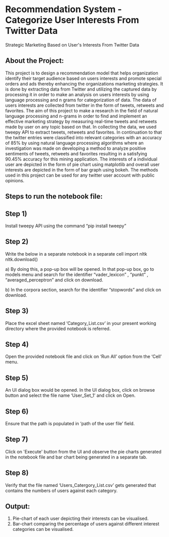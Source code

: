 # Recommendation System - Categorize User Interests From Twitter Data
Strategic Marketing Based on User's Interests From Twitter Data

About the Project:
------------------------

This project is to design a recommendation model that helps organization identify their target audience based on users interests and promote special orders and ads thereby enhancing the organizations marketing strategies. It is done by extracting data from Twitter and utilizing the captured data by processing it in order to make an analysis on users interests by using language processing and n grams for categorization of data. The data of users interests are collected from twitter in the form of tweets, retweets and favorites. The
aim of this project to make a research in the field of natural language processing and n-grams in order to find and implement an
effective marketing strategy by measuring real-time tweets and retweets made by user on any topic based on that. In collecting the data, we used tweepy API to extract tweets, retweets and favorites. In continuation to that the twitter entries were classified into relevant categories with an accuracy of 85% by using natural language processing algorithms where an investigation was made on developing a method to analyze positive sentiments of tweets, retweets and favorites resulting in a satisfying 90.45% accuracy for this mining application. The interests of a individual user are depicted in the form of pie chart using matplotlib and overall user interests are depicted in the form of bar graph using bokeh. The methods used in this project can be used for any twitter user account with public opinions.

Steps to run the notebook file:
-----------------------------------
Step 1) 
--------
Install tweepy API using the command “pip install tweepy”

Step 2) 
-------
Write the below in a separate notebook in a separate cell
import nltk
nltk.download()

a) By doing this, a pop-up box will be opened. In that pop-up box, go to models menu and search for the identifier “vader_lexicon” , “punkt” , “averaged_perceptron” and click on download.

b) In the corpora section, search for the identifier “stopwords” and click on download.

Step 3) 
--------
Place the excel sheet named ‘Category_List.csv’ in your present working directory where the provided notebook is referred.

Step 4) 
--------
Open the provided notebook file and click on ‘Run All’ option from the ‘Cell’ menu.

Step 5)
-------
An UI dialog box would be opened. In the UI dialog box, click on browse button and
select the file name ‘User_Set_1’ and click on Open.

Step 6) 
--------
Ensure that the path is populated in ‘path of the user file’ field.

Step 7) 
---------
Click on 'Execute' button from the UI and observe the pie charts generated in the notebook file and bar
chart being generated in a separate tab.

Step 8) 
--------
Verify that the file named ‘Users_Catergory_List.csv’ gets generated that contains the
numbers of users against each category.

Output:
------------
1) Pie-chart of each user depicting their interests can be visualised.
2) Bar-chart comparing the percentage of users against different interest categories can be visualised.

